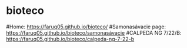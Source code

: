 # bioteco

#Home: https://faruq05.github.io/bioteco/
#Samonasávacie page: https://faruq05.github.io/bioteco/samonasávacie
#CALPEDA NG 7/22/B: https://faruq05.github.io/bioteco/calpeda-ng-7-22-b
